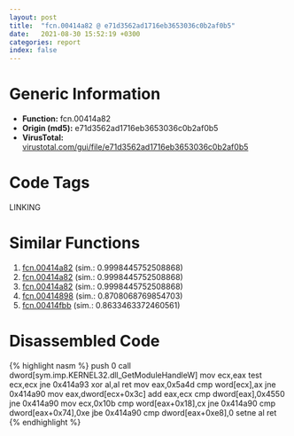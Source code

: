 ```yaml
---
layout: post
title:  "fcn.00414a82 @ e71d3562ad1716eb3653036c0b2af0b5"
date:   2021-08-30 15:52:19 +0300
categories: report
index: false
---
```


# Generic Information
- **Function:** fcn.00414a82
- **Origin (md5):** e71d3562ad1716eb3653036c0b2af0b5
- **VirusTotal:** [virustotal.com/gui/file/e71d3562ad1716eb3653036c0b2af0b5][virustotal_ref]

# Code Tags
<span class="tag" id="LINKING">LINKING</span>


# Similar Functions

1. [fcn.00414a82][similar_1_ref] (sim.: 0.9998445752508868)
2. [fcn.00414a82][similar_2_ref] (sim.: 0.9998445752508868)
3. [fcn.00414a82][similar_3_ref] (sim.: 0.9998445752508868)
4. [fcn.00414898][similar_4_ref] (sim.: 0.8708068769854703)
5. [fcn.00414fbb][similar_5_ref] (sim.: 0.8633463372460561)


# Disassembled Code

{% highlight nasm %}
push 0
call dword[sym.imp.KERNEL32.dll_GetModuleHandleW]
mov ecx,eax
test ecx,ecx
jne 0x414a93
xor al,al
ret 
mov eax,0x5a4d
cmp word[ecx],ax
jne 0x414a90
mov eax,dword[ecx+0x3c]
add eax,ecx
cmp dword[eax],0x4550
jne 0x414a90
mov ecx,0x10b
cmp word[eax+0x18],cx
jne 0x414a90
cmp dword[eax+0x74],0xe
jbe 0x414a90
cmp dword[eax+0xe8],0
setne al
ret 
{% endhighlight %}


[similar_1_ref]: /report/fcn.00414a82@1efd54b6a8c6c82ca2f05c2c8a5b387f
[similar_2_ref]: /report/fcn.00414a82@33755acdcc496b7cf141bfd1caed6919
[similar_3_ref]: /report/fcn.00414a82@26a70557d762e2486c462d7a5a1deee4
[similar_4_ref]: /report/fcn.00414898@d32515577b2cd57bf3dd6c5e3c37e219
[similar_5_ref]: /report/fcn.00414fbb@95dcdba8582e477a229b89919cd4d209
[virustotal_ref]: https://www.virustotal.com/gui/file/e71d3562ad1716eb3653036c0b2af0b5